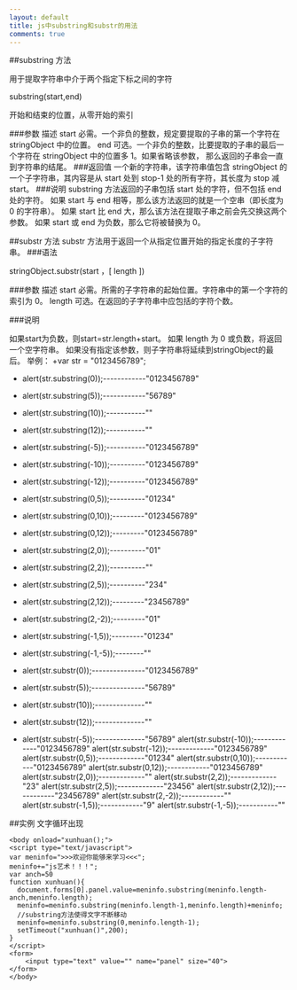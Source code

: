 ```yaml
---
layout: default
title: js中substring和substr的用法
comments: true
---
```


##substring 方法

用于提取字符串中介于两个指定下标之间的字符

substring(start,end)

开始和结束的位置，从零开始的索引

###参数     描述
start     必需。一个非负的整数，规定要提取的子串的第一个字符在 stringObject 中的位置。
end     可选。一个非负的整数，比要提取的子串的最后一个字符在 stringObject 中的位置多 1。如果省略该参数，
那么返回的子串会一直到字符串的结尾。
###返回值
一个新的字符串，该字符串值包含 stringObject 的一个子字符串，其内容是从 start 处到 stop-1 处的所有字符，其长度为 stop 减 start。
###说明
substring 方法返回的子串包括 start 处的字符，但不包括 end 处的字符。
如果 start 与 end 相等，那么该方法返回的就是一个空串（即长度为 0 的字符串）。
如果 start 比 end 大，那么该方法在提取子串之前会先交换这两个参数。
如果 start 或 end 为负数，那么它将被替换为 0。

##substr 方法
substr 方法用于返回一个从指定位置开始的指定长度的子字符串。
###语法

stringObject.substr(start ，[ length ])

###参数    描述
start   必需。所需的子字符串的起始位置。字符串中的第一个字符的索引为 0。
length 可选。在返回的子字符串中应包括的字符个数。

###说明

如果start为负数，则start=str.length+start。
如果 length 为 0 或负数，将返回一个空字符串。
如果没有指定该参数，则子字符串将延续到stringObject的最后。
举例：
+var str = "0123456789";

+ alert(str.substring(0));------------"0123456789"
+ alert(str.substring(5));------------"56789"
+ alert(str.substring(10));-----------""
+ alert(str.substring(12));-----------""
+ alert(str.substring(-5));-----------"0123456789"
+ alert(str.substring(-10));----------"0123456789"
+ alert(str.substring(-12));----------"0123456789"
+ alert(str.substring(0,5));----------"01234"
+ alert(str.substring(0,10));---------"0123456789"
+ alert(str.substring(0,12));---------"0123456789"
+ alert(str.substring(2,0));----------"01"
+ alert(str.substring(2,2));----------""
+ alert(str.substring(2,5));----------"234"
+ alert(str.substring(2,12));---------"23456789"
+ alert(str.substring(2,-2));---------"01"
+ alert(str.substring(-1,5));---------"01234"
+ alert(str.substring(-1,-5));--------""

+ alert(str.substr(0));---------------"0123456789"
+ alert(str.substr(5));---------------"56789"
+ alert(str.substr(10));--------------""
+ alert(str.substr(12));--------------""
+ alert(str.substr(-5));--------------"56789"
alert(str.substr(-10));-------------"0123456789"
alert(str.substr(-12));-------------"0123456789"
alert(str.substr(0,5));-------------"01234"
alert(str.substr(0,10));------------"0123456789"
alert(str.substr(0,12));------------"0123456789"
alert(str.substr(2,0));-------------""
alert(str.substr(2,2));-------------"23"
alert(str.substr(2,5));-------------"23456"
alert(str.substr(2,12));------------"23456789"
alert(str.substr(2,-2));------------""
alert(str.substr(-1,5));------------"9"
alert(str.substr(-1,-5));-----------""   

##实例 文字循环出现
    
    <body onload="xunhuan();">
    <script type="text/javascript">
    var meninfo=">>>欢迎你能够来学习<<<";
    meninfo+="js艺术！！！";
    var anch=50
    function xunhuan(){
	  document.forms[0].panel.value=meninfo.substring(meninfo.length-anch,meninfo.length);
	  meninfo=meninfo.substring(meninfo.length-1,meninfo.length)+meninfo;
	  //substring方法使得文字不断移动
	  meninfo=meninfo.substring(0,meninfo.length-1);
	  setTimeout("xunhuan()",200);
    }
    </script>
    <form>
    	<input type="text" value="" name="panel" size="40">
    </form>
    </body>

